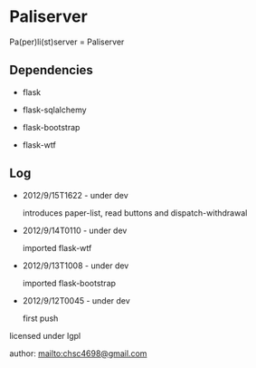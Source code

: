 Paliserver
==========

Pa(per)li(st)server = Paliserver


Dependencies
------------

* flask

* flask-sqlalchemy

* flask-bootstrap

* flask-wtf

Log
---

*   2012/9/15T1622 - under dev

    introduces paper-list, read buttons and dispatch-withdrawal

*   2012/9/14T0110 - under dev

    imported flask-wtf

*   2012/9/13T1008 - under dev

    imported flask-bootstrap

*   2012/9/12T0045 - under dev

    first push


licensed under lgpl

author: <mailto:chsc4698@gmail.com>
